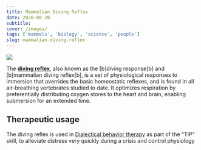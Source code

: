 ```yaml
---
title: Mammalian Diving Reflex
date: 2020-08-20
subtitle: 
cover: /images/
tags: ['mammals', 'biology', 'science', 'people']
slug: mammalian-diving-reflex
---
```


![](/images/)

The **[diving reflex]()**, also known as the [b]diving response[b] and [b]mammalian diving reflex[b], is a set of physiological responses to immersion that overrides the basic homeostatic reflexes, and is found in all air-breathing vertebrates studied to date. It optimizes respiration by preferentially distributing oxygen stores to the heart and brain, enabling submersion for an extended time.

## Therapeutic usage

The diving reflex is used in [Dialectical behavior therapy](https://en.wikipedia.org/wiki/Dialectical_behavior_therapy) as part of the "TIP" skill, to alleviate distress very quickly during a crisis and control physiology